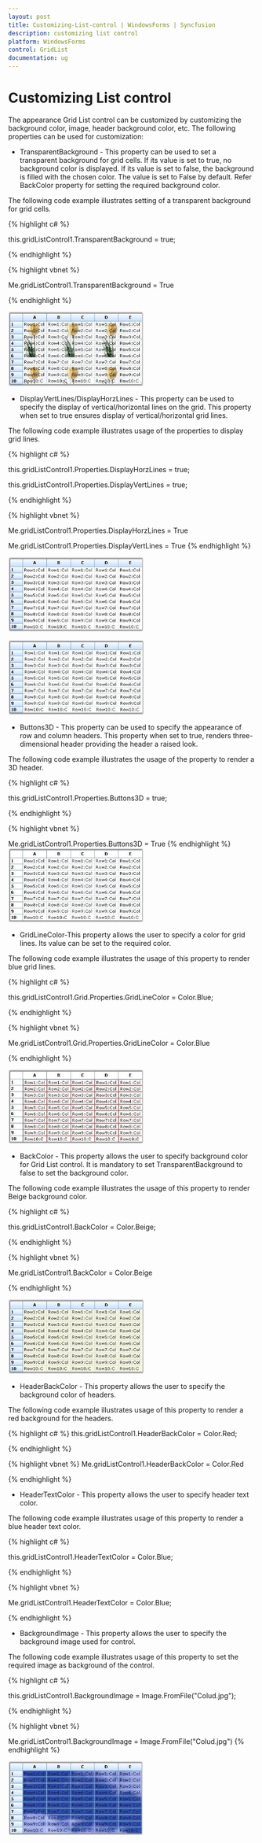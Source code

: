```yaml
---
layout: post
title: Customizing-List-control | WindowsForms | Syncfusion
description: customizing list control
platform: WindowsForms
control: GridList
documentation: ug
---
```


# Customizing List control

The appearance Grid List control can be customized by customizing the background color, image, header background color, etc. The following properties can be used for customization:

* TransparentBackground - This property can be used to set a transparent background for grid cells. If its value is set to true, no background color is displayed. If its value is set to false, the background is filled with the chosen color. The value is set to False by default. Refer BackColor property for setting the required background color. 

The following code example illustrates setting of a transparent background for grid cells.



{% highlight c# %}

this.gridListControl1.TransparentBackground = true;



{% endhighlight  %}

{% highlight vbnet %}

Me.gridListControl1.TransparentBackground = True

{% endhighlight  %}

![](Customizing-List-control_images/Customizing-List-control_img1.jpeg) 





* DisplayVertLines/DisplayHorzLines - This property can be used to specify the display of vertical/horizontal lines on the grid. This property when set to true ensures display of vertical/horizontal grid lines.

The following code example illustrates usage of the properties to display grid lines.



{% highlight c# %}

this.gridListControl1.Properties.DisplayHorzLines = true;

this.gridListControl1.Properties.DisplayVertLines = true;

{% endhighlight  %}



{% highlight vbnet %}

Me.gridListControl1.Properties.DisplayHorzLines = True

Me.gridListControl1.Properties.DisplayVertLines = True
{% endhighlight  %}

![](Customizing-List-control_images/Customizing-List-control_img2.jpeg) 





![](Customizing-List-control_images/Customizing-List-control_img3.jpeg)





* Buttons3D - This property can be used to specify the appearance of row and column headers. This property when set to true, renders three-dimensional header providing the header a raised look. 

The following code example illustrates the usage of the property to render a 3D header.



{% highlight c# %}

this.gridListControl1.Properties.Buttons3D = true;

{% endhighlight  %}


{% highlight vbnet %}


Me.gridListControl1.Properties.Buttons3D = True
{% endhighlight  %}
![](Customizing-List-control_images/Customizing-List-control_img4.jpeg) 



* GridLineColor-This property allows the user to specify a color for grid lines. Its value can be set to the required color.

The following code example illustrates the usage of this property to render blue grid lines.


{% highlight c# %}


this.gridListControl1.Grid.Properties.GridLineColor = Color.Blue;

{% endhighlight  %}



{% highlight vbnet %}

Me.gridListControl1.Grid.Properties.GridLineColor = Color.Blue

{% endhighlight  %}

![](Customizing-List-control_images/Customizing-List-control_img5.jpeg) 





* BackColor - This property allows the user to specify background color for Grid List control. It is mandatory to set TransparentBackground to false to set the background color.

The following code example illustrates the usage of this property to render Beige background color.



{% highlight c# %}

this.gridListControl1.BackColor = Color.Beige;

{% endhighlight  %}


{% highlight vbnet %}


Me.gridListControl1.BackColor = Color.Beige

{% endhighlight  %}

![](Customizing-List-control_images/Customizing-List-control_img6.jpeg) 



* HeaderBackColor - This property allows the user to specify the background color of headers.

The following code example illustrates usage of this property to render a red background for the headers.




{% highlight c# %}
this.gridListControl1.HeaderBackColor = Color.Red;

{% endhighlight  %}




{% highlight vbnet %}
Me.gridListControl1.HeaderBackColor = Color.Red

{% endhighlight  %}

* HeaderTextColor - This property allows the user to specify header text color. 

The following code example illustrates usage of this property to render a blue header text color.


{% highlight c# %}


this.gridListControl1.HeaderTextColor = Color.Blue;

{% endhighlight %}



{% highlight vbnet %}

Me.gridListControl1.HeaderTextColor = Color.Blue;

{% endhighlight  %}

* BackgroundImage - This property allows the user to specify the background image used for control.

The following code example illustrates usage of this property to set the required image as background of the control.



{% highlight c# %}

this.gridListControl1.BackgroundImage = Image.FromFile("Colud.jpg");

{% endhighlight  %}


{% highlight vbnet %}


Me.gridListControl1.BackgroundImage = Image.FromFile("Colud.jpg")
{% endhighlight  %}


![](Customizing-List-control_images/Customizing-List-control_img7.jpeg)





